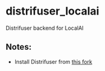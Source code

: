 # distrifuser_localai

Distrifuser backend for LocalAI

## Notes:
- Install Distrifuser from [this fork](https://github.com/feifeibear/distrifuser/tree/fjr)

